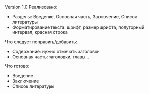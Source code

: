 Version 1.0
Реализовано:
* Разделы: Введение, Основная часть, Заключение, Список литературы
* Форматирование текста: шрифт, размер шрифта, полуторный интервал, красная строка

Что следует поправить/добавить:
* Содержание: нужно отмечать заголовки
* Основная часть: заголовки, главы...

Что готово:
* Введение
* Заключение
* Список литературы
